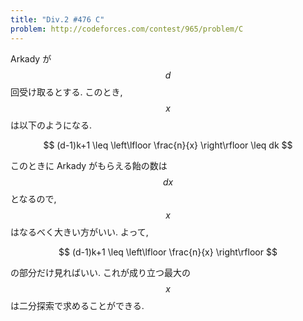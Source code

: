 ```yaml
---
title: "Div.2 #476 C"
problem: http://codeforces.com/contest/965/problem/C
---
```

Arkady が $$ d $$ 回受け取るとする. このとき, $$ x $$ は以下のようになる.

$$
(d-1)k+1 \leq \left\lfloor \frac{n}{x} \right\rfloor \leq dk
$$

このときに Arkady がもらえる飴の数は $$ dx $$ となるので, $$ x $$ はなるべく大きい方がいい. よって,

$$
(d-1)k+1 \leq \left\lfloor \frac{n}{x} \right\rfloor
$$

の部分だけ見ればいい. これが成り立つ最大の $$ x $$ は二分探索で求めることができる.

